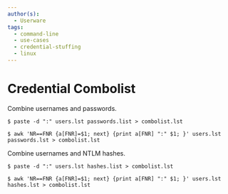 ```yaml
---
author(s):
  - Userware
tags:
  - command-line
  - use-cases
  - credential-stuffing
  - linux
---
```

# Credential Combolist

Combine usernames and passwords.

```
$ paste -d ":" users.lst passwords.list > combolist.lst

$ awk 'NR==FNR {a[FNR]=$1; next} {print a[FNR] ":" $1; }' users.lst passwords.lst > combolist.lst
```

Combine usernames and NTLM hashes.

```
$ paste -d ":" users.lst hashes.list > combolist.lst

$ awk 'NR==FNR {a[FNR]=$1; next} {print a[FNR] ":" $1; }' users.lst hashes.lst > combolist.lst
```